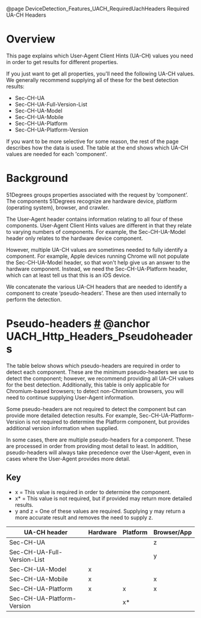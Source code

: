 @page DeviceDetection_Features_UACH_RequiredUachHeaders Required UA-CH Headers

# Overview

This page explains which User-Agent Client Hints (UA-CH) values you need in order to get 
results for different properties.

If you just want to get all properties, you'll need the following UA-CH values. We generally 
recommend supplying all of these for the best detection results:

- Sec-CH-UA
- Sec-CH-UA-Full-Version-List 
- Sec-CH-UA-Model
- Sec-CH-UA-Mobile
- Sec-CH-UA-Platform
- Sec-CH-UA-Platform-Version

If you want to be more selective for some reason, the rest of the page describes how the data is
used. The table at the end shows which UA-CH values are needed for each 'component'.

# Background

51Degrees groups properties associated with the request by ‘component’. The components 51Degrees 
recognize are hardware device, platform (operating system), browser, and crawler.

The User-Agent header contains information relating to all four of these components. User-Agent 
Client Hints values are different in that they relate to varying numbers of components. For 
example, the Sec-CH-UA-Model header only relates to the hardware device component.

However, multiple UA-CH values are sometimes needed to fully identify a component. For example, 
Apple devices running Chrome will not populate the Sec-CH-UA-Model header, so that won't help 
give us an answer to the hardware component. Instead, we need the Sec-CH-UA-Platform header, 
which can at least tell us that this is an iOS device.

We concatenate the various UA-CH headers that are needed to identify a component to create 
‘pseudo-headers’. These are then used internally to perform the detection. 


# Pseudo-headers <a href="#UACH_Http_Headers_Pseudoheaders">#</a> @anchor UACH_Http_Headers_Pseudoheaders

The table below shows which pseudo-headers are required in order to detect each component. These are the minimum pseudo-headers we use to detect the component; however, we recommend providing all UA-CH values for the best detection. Additionally, this table is only applicable for Chromium-based browsers; to detect non-Chromium browsers, you will need to continue supplying User-Agent information.

Some pseudo-headers are not required to detect the component but can provide more detailed detection results. For example, Sec-CH-UA-Platform-Version is not required to determine the Platform component, but provides additional version information when supplied.

In some cases, there are multiple pseudo-headers for a component. These are processed in order from providing most detail to least. In addition, pseudo-headers will always take precedence over the User-Agent, even in cases where the User-Agent provides more detail.

## Key
- x = This value is required in order to determine the component.
- x* = This value is not required, but if provided may return more detailed results.
- y and z = One of these values are required. Supplying y may return a more accurate result and removes the need to supply z.

|UA-CH header|Hardware|Platform|Browser/App|
|---|---|---|---|
|Sec-CH-UA                   |   |    | z |
|Sec-CH-UA-Full-Version-List |   |    | y |
|Sec-CH-UA-Model             | x |    |   |
|Sec-CH-UA-Mobile            | x |    | x |
|Sec-CH-UA-Platform          | x | x  | x |
|Sec-CH-UA-Platform-Version  |   | x* |   |

